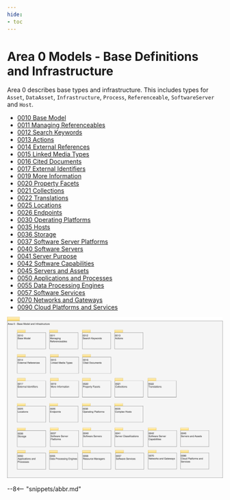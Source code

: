 ```yaml
---
hide:
- toc
---
```


<!-- SPDX-License-Identifier: CC-BY-4.0 -->
<!-- Copyright Contributors to the Egeria project. -->

# Area 0 Models - Base Definitions and Infrastructure

Area 0 describes base types and infrastructure. This includes types for `Asset`, `DataAsset`, `Infrastructure`, `Process`, `Referenceable`, `SoftwareServer` and `Host`.

- [0010 Base Model](0010-Base-Model.md)
- [0011 Managing Referenceables](0011-Managing-Referenceables.md)
- [0012 Search Keywords](0012-Search-Keywords.md)
- [0013 Actions](0013-Actions.md)
- [0014 External References](0014-External-References.md)
- [0015 Linked Media Types](0015-Linked-Media-Types.md)
- [0016 Cited Documents](0016-Cited-Documents.md)
- [0017 External Identifiers](0017-External-Identifiers.md)
- [0019 More Information](0019-More-Information.md)
- [0020 Property Facets](0020-Property-Facets.md)
- [0021 Collections](0021-Collections.md)
- [0022 Translations](0022-Translations.md)
- [0025 Locations](0025-Locations.md)
- [0026 Endpoints](0026-Endpoints.md)
- [0030 Operating Platforms](0030-Hosts-and-Platforms.md)
- [0035 Hosts](0035-Complex-Hosts.md)
- [0036 Storage](0036-Storage.md)
- [0037 Software Server Platforms](0037-Software-Server-Platforms.md)
- [0040 Software Servers](0040-Software-Servers.md)
- [0041 Server Purpose](0041-Server-Purpose.md)
- [0042 Software Capabilities](0042-Software-Capabilities.md)
- [0045 Servers and Assets](0045-Servers-and-Assets.md)
- [0050 Applications and Processes](0050-Applications-and-Processes.md)
- [0055 Data Processing Engines](0055-Data-Processing-Engines.md)
- [0057 Software Services](0057-Software-Services.md)
- [0070 Networks and Gateways](0070-Networks-and-Gateways.md)
- [0090 Cloud Platforms and Services](0090-Cloud-Platforms-and-Services.md)

![UML Packages](area-0-basic-types-and-infrastructure-overview.svg)

--8<-- "snippets/abbr.md"
